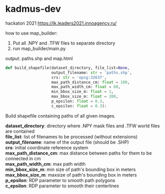 # kadmus-dev
hackaton 2021 https://lk.leaders2021.innoagency.ru/

how to use map_builder:  
1. Put all .NPY and .TFW files to separate directory
2. run map_builder/main.py  

output: paths.shp and map.html


~~~python
def build_shapefile(dataset_directory, file_list=None,
                    output_filename: str = 'paths.shp',
                    crs: str = 'epsg:32637',
                    max_path_distance_cm: float = 100,
                    max_path_width_cm: float = 60,
                    min_bbox_size_m: float = 1,
                    max_bbox_size_m: float = 200,
                    p_epsilon: float = 0.3,
                    c_epsilon: float = 0.3):
~~~
Build shapefile containing paths of all given images.

__dataset_directory__: directory where .NPY mask files and .TFW world files are contained  
__file_list__: list of filenames to be processed (without extensions)  
__output_filename__: name of the output file (should be .SHP)  
__crs__: initial coordinate reference system  
__max_path_distance_cm__: max distance between paths for them to be connected in cm  
__max_path_width_cm__: max path width  
__min_bbox_size_m__: min size of path's bounding box in meters  
__max_bbox_size_m__: maxsize of path's bounding box in meters  
__p_epsilon__: RDP parameter to smooth path polygons  
__c_epsilon__: RDP parameter to smooth their centerlines  
